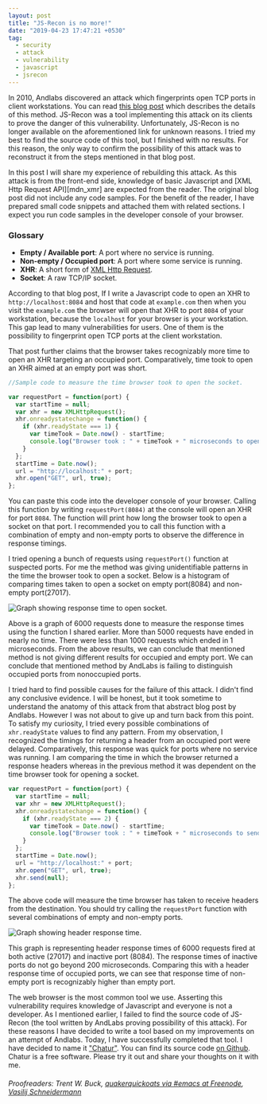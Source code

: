 ```yaml
---
layout: post
title: "JS-Recon is no more!"
date: "2019-04-23 17:47:21 +0530"
tag:
  - security
  - attack
  - vulnerability
  - javascript
  - jsrecon
---
```


In 2010, Andlabs discovered an attack which fingerprints open TCP ports in
client workstations. You can read [this blog post][andlabs_blogpost] which
describes the details of this method. JS-Recon was a tool implementing this
attack on its clients to prove the danger of this vulnerability. Unfortunately,
JS-Recon is no longer available on the aforementioned link for unknown reasons.
I tried my best to find the source code of this tool, but I finished with no
results.  For this reason, the only way to confirm the possibility of this
attack was to reconstruct it from the steps mentioned in that blog post.

In this post I will share my experience of rebuilding this attack. As this
attack is from the front-end side, knowledge of basic Javascript and [XML Http
Request API][mdn_xmr] are expected from the reader. The original blog post did
not include any code samples. For the benefit of the reader, I have prepared
small code snippets and attached them with related sections. I expect you run
code samples in the developer console of your browser.

### Glossary

* **Empty / Available port**: A port where no service is running.
* **Non-empty / Occupied port**: A port where some service is running.
* **XHR**: A short form of [XML Http Request][mdn_xhr].
* **Socket**: A raw TCP/IP socket.

According to that blog post, If I write a Javascript code to open an XHR to
`http://localhost:8084` and host that code at `example.com` then when you visit
the `example.com` the browser will open that XHR to port `8084` of your
workstation, because the `localhost` for your browser is your workstation. This
gap lead to many vulnerabilities for users. One of them is the possibility to
fingerprint open TCP ports at the client workstation.

That post further claims that the browser takes recognizably more time to open
an XHR targeting an occupied port. Comparatively, time took to open an XHR aimed
at an empty port was short.

```javascript
//Sample code to measure the time browser took to open the socket.

var requestPort = function(port) {
  var startTime = null;
  var xhr = new XMLHttpRequest();
  xhr.onreadystatechange = function() {
    if (xhr.readyState === 1) {
      var timeTook = Date.now() - startTime;
      console.log("Browser took : " + timeTook + " microseconds to open.");
    }
  };
  startTime = Date.now();
  url = "http://localhost:" + port;
  xhr.open("GET", url, true);
};
```

You can paste this code into the developer console of your browser. Calling this
function by writing `requestPort(8084)` at the console will open an XHR for port
`8084`. The function will print how long the browser took to open a socket on
that port. I recommended you to call this function with a combination of empty
and non-empty ports to observe the difference in response timings.

I tried opening a bunch of requests using `requestPort()` function at suspected
ports. For me the method was giving unidentifiable patterns in the time the
browser took to open a socket. Below is a histogram of comparing times taken to
open a socket on empty port(8084) and non-empty port(27017).

![Graph showing response time to open socket.]({{site.url}}/assets/images/js_recon_is_no_more/graph_response_time_open_socket.png)


Above is a graph of 6000 requests done to measure the response times using the
function I shared earlier. More than 5000 requests have ended in nearly no time.
There were less than 1000 requests which ended in 1 microseconds. From the above
results, we can conclude that mentioned method is not giving different results
for occupied and empty port. We can conclude that mentioned method by AndLabs is
failing to distinguish occupied ports from nonoccupied ports.

I tried hard to find possible causes for the failure of this attack. I didn't
find any conclusive evidence. I will be honest, but it took sometime to
understand the anatomy of this attack from that abstract blog post by Andlabs.
However I was not about to give up and turn back from this point. To satisfy my
curiosity, I tried every possible combinations of `xhr.readyState` values to
find any pattern. From my observation, I recognized the timings for returning a
header from an occupied port were delayed.  Comparatively, this response was
quick for ports where no service was running. I am comparing the time in which
the browser returned a response headers whereas in the previous method it was
dependent on the time browser took for opening a socket.

```javascript
var requestPort = function(port) {
  var startTime = null;
  var xhr = new XMLHttpRequest();
  xhr.onreadystatechange = function() {
    if (xhr.readyState === 2) {
      var timeTook = Date.now() - startTime;
      console.log("Browser took : " + timeTook + " microseconds to send response headers.");
    }
  };
  startTime = Date.now();
  url = "http://localhost:" + port;
  xhr.open("GET", url, true);
  xhr.send(null);
};
```

The above code will measure the time browser has taken to receive headers from
the destination. You should try calling the `requestPort` function with several
combinations of empty and non-empty ports.

![Graph showing header response time.]({{site.url}}/assets/images/js_recon_is_no_more/graph_header_response_time.png)

This graph is representing header response times of 6000 requests fired at both
active (27017) and inactive port (8084). The response times of inactive ports do
not go beyond 200 microseconds. Comparing this with a header response time of
occupied ports, we can see that response time of non-empty port is recognizably
higher than empty port.

The web browser is the most common tool we use. Asserting this vulnerability
requires knowledge of Javascript and everyone is not a developer. As I mentioned
earlier, I failed to find the source code of JS-Recon (the tool written by
AndLabs proving possibility of this attack). For these reasons I have decided to
write a tool based on my improvements on an attempt of Andlabs.  Today, I have
successfully completed that tool. I have decided to name it
["Chatur"][chatur_pronounciation]. You can find its source code [on
Github][chatur_github]. Chatur is a free software. Please try it out and share
your thoughts on it with me.

###### Proofreaders: Trent W. Buck, [quakerquickoats via #emacs at Freenode](mailto:quakerquickoats@gmail.com), [Vasilij Schneidermann](https://github.com/wasamasa)

[andlabs_blogpost]: http://blog.andlabs.org/2010/12/port-scanning-with-html5-and-js-recon.html
[mdn_xhr]: https://developer.mozilla.org/en-US/docs/Web/API/XMLHttpRequest
[chatur_pronounciation]: https://youtu.be/Tih_dP_Tv2w
[chatur_github]: https://github.com/ultimatecoder/chatur

